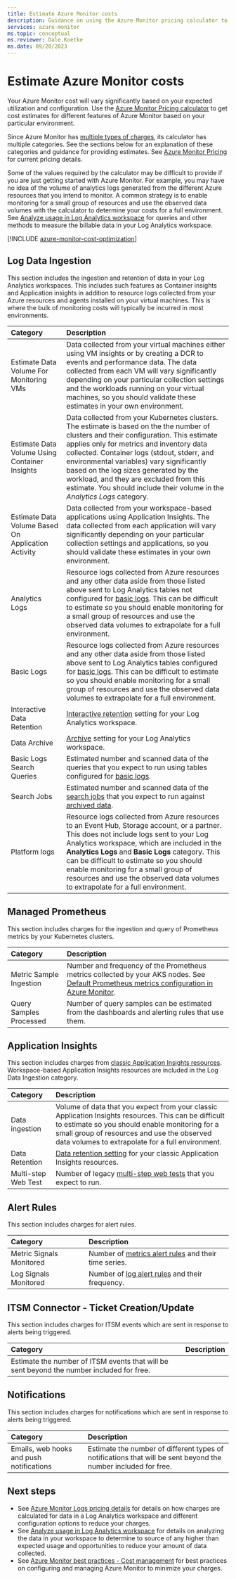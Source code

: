 ```yaml
---
title: Estimate Azure Monitor costs
description: Guidance on using the Azure Monitor pricing calculator to estimate Azure Monitor billable usage.
services: azure-monitor
ms.topic: conceptual
ms.reviewer: Dale.Koetke
ms.date: 09/20/2023
---
```

# Estimate Azure Monitor costs

Your Azure Monitor cost will vary significantly based on your expected utilization and configuration.  Use the [Azure Monitor Pricing calculator](https://azure.microsoft.com/pricing/calculator/?service=monitor) to get cost estimates for different features of Azure Monitor based on your particular environment.

Since Azure Monitor has [multiple types of charges](cost-usage.md#pricing-model), its calculator has multiple categories. See the sections below for an explanation of these categories and guidance for providing estimates. See [Azure Monitor Pricing](https://azure.microsoft.com/pricing/details/monitor/) for current pricing details.

Some of the values required by the calculator may be difficult to provide if you are just getting started with Azure Monitor. For example, you may have no idea of the volume of analytics logs generated from the different Azure resources that you intend to monitor. A common strategy is to enable monitoring for a small group of resources and use the observed data volumes with the calculator to determine your costs for a full environment. See [Analyze usage in Log Analytics workspace](logs/analyze-usage.md) for queries and other methods to measure the billable data in your Log Analytics workspace.

[!INCLUDE [azure-monitor-cost-optimization](../../includes/azure-monitor-cost-optimization.md)]


## Log Data Ingestion
This section includes the ingestion and retention of data in your Log Analytics workspaces. This includes such features as Container insights and Application insights in addition to resource logs collected from your Azure resources and agents installed on your virtual machines. This is where the bulk of monitoring costs will typically be incurred in most environments.

| Category | Description |
|:---|:---|
| Estimate Data Volume For Monitoring VMs | Data collected from your virtual machines either using VM insights or by creating a DCR to events and performance data. The data collected from each VM will vary significantly depending on your particular collection settings and the workloads running on your virtual machines, so you should validate these estimates in your own environment.  |
| Estimate Data Volume Using Container Insights | Data collected from your Kubernetes clusters. The estimate is based on the the number of clusters and their configuration. This estimate applies only for metrics and inventory data collected. Container logs (stdout, stderr, and environmental variables) vary significantly based on the log sizes generated by the workload, and they are excluded from this estimate. You should include their volume in the *Analytics Logs* category. |
| Estimate Data Volume Based On Application Activity | Data collected from your workspace-based applications using Application Insights. The data collected from each application will vary significantly depending on your particular collection settings and applications, so you should validate these estimates in your own environment.
| Analytics Logs | Resource logs collected from Azure resources and any other data aside from those listed above sent to Log Analytics tables not configured for [basic logs](logs/basic-logs-configure.md). This can be difficult to estimate so you should enable monitoring for a small group of resources and use the observed data volumes to extrapolate for a full environment. |
| Basic Logs | Resource logs collected from Azure resources and any other data aside from those listed above sent to Log Analytics tables configured for [basic logs](logs/basic-logs-configure.md). This can be difficult to estimate so you should enable monitoring for a small group of resources and use the observed data volumes to extrapolate for a full environment. |
| Interactive Data Retention | [Interactive retention](logs/data-retention-archive.md) setting for your Log Analytics workspace. |
| Data Archive | [Archive](logs/data-retention-archive.md) setting for your Log Analytics workspace. |
| Basic Logs Search Queries | Estimated number and scanned data of the queries that you expect to run using tables configured for [basic logs](logs/basic-logs-configure.md). |
| Search Jobs | Estimated number and scanned data of the [search jobs](logs/search-jobs.md) that you expect to run against [archived data](logs/data-retention-archive.md).  |
| Platform logs| Resource logs collected from Azure resources to an Event Hub, Storage account, or a partner. This does not include logs sent to your Log Analytics workspace, which are included in the **Analytics Logs** and **Basic Logs** category. This can be difficult to estimate so you should enable monitoring for a small group of resources and use the observed data volumes to extrapolate for a full environment. |

## Managed Prometheus
This section includes charges for the ingestion and query of Prometheus metrics by your Kubernetes clusters.

| Category | Description |
|:---|:---|
| Metric Sample Ingestion | Number and frequency of the Prometheus metrics collected by your AKS nodes. See [Default Prometheus metrics configuration in Azure Monitor](containers/prometheus-metrics-scrape-default.md).  |
| Query Samples Processed | Number of query samples can be estimated from the dashboards and alerting rules that use them.   |


## Application Insights
This section includes charges from [classic Application Insights resources](app/convert-classic-resource.md). Workspace-based Application Insights resources are included in the Log Data Ingestion category.

| Category | Description |
|:---|:---|
| Data ingestion | Volume of data that you expect from your classic Application Insights resources. This can be difficult to estimate so you should enable monitoring for a small group of resources and use the observed data volumes to extrapolate for a full environment. |
| Data Retention | [Data retention setting](logs/data-retention-archive.md#set-data-retention-for-classic-application-insights-resources) for your classic Application Insights resources. |
| Multi-step Web Test | Number of legacy [multi-step web tests](/previous-versions/azure/azure-monitor/app/availability-multistep) that you expect to run. |


## Alert Rules 
This section includes charges for alert rules.

| Category | Description |
|:---|:---|
| Metric Signals Monitored | Number of [metrics alert rules](alerts/alerts-types.md#metric-alerts) and their time series. | 
| Log Signals Monitored | Number of [log alert rules](alerts/alerts-types.md#log-alerts) and their frequency. |

## ITSM Connector - Ticket Creation/Update
This section includes charges for ITSM events which are sent in response to alerts being triggered.

| Category | Description |
|:---|:---|
| Estimate the number of ITSM events that will be sent beyond the number included for free. |


## Notifications
This section includes charges for notifications which are sent in response to alerts being triggered.

| Category | Description |
|:---|:---|
| Emails, web hooks and push notifications | Estimate the number of different types of notifications that will be sent beyond the number included for free. |



## Next steps

- See [Azure Monitor Logs pricing details](logs/cost-logs.md) for details on how charges are calculated for data in a Log Analytics workspace and different configuration options to reduce your charges.
- See [Analyze usage in Log Analytics workspace](logs/analyze-usage.md) for details on analyzing the data in your workspace to determine to source of any higher than expected usage and opportunities to reduce your amount of data collected.
- See [Azure Monitor best practices - Cost management](best-practices-cost.md) for best practices on configuring and managing Azure Monitor to minimize your charges.
